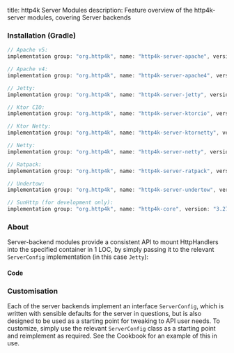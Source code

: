 title: http4k Server Modules
description: Feature overview of the http4k-server modules, covering Server backends

### Installation (Gradle)

```groovy
// Apache v5: 
implementation group: "org.http4k", name: "http4k-server-apache", version: "3.274.0"

// Apache v4: 
implementation group: "org.http4k", name: "http4k-server-apache4", version: "3.274.0"

// Jetty: 
implementation group: "org.http4k", name: "http4k-server-jetty", version: "3.274.0"

// Ktor CIO: 
implementation group: "org.http4k", name: "http4k-server-ktorcio", version: "3.274.0"

// Ktor Netty: 
implementation group: "org.http4k", name: "http4k-server-ktornetty", version: "3.274.0"

// Netty: 
implementation group: "org.http4k", name: "http4k-server-netty", version: "3.274.0"

// Ratpack: 
implementation group: "org.http4k", name: "http4k-server-ratpack", version: "3.274.0"

// Undertow: 
implementation group: "org.http4k", name: "http4k-server-undertow", version: "3.274.0"

// SunHttp (for development only): 
implementation group: "org.http4k", name: "http4k-core", version: "3.274.0"
```

### About
Server-backend modules provide a consistent API to mount HttpHandlers into the specified container in 1 LOC, by 
simply passing it to the relevant `ServerConfig` implementation (in this case `Jetty`):

#### Code [<img class="octocat"/>](https://github.com/http4k/http4k/blob/master/src/docs/guide/modules/servers/example_http.kt)

<script src="https://gist-it.appspot.com/https://github.com/http4k/http4k/blob/master/src/docs/guide/modules/servers/example_http.kt"></script>

### Customisation
Each of the server backends implement an interface `ServerConfig`, which is written with sensible defaults for the server in questions, 
but is also designed to be used as a starting point for tweaking to API user needs. To customize, simply use the relevant `ServerConfig` 
class as a starting point and reimplement as required. See the Cookbook for an example of this in use.
